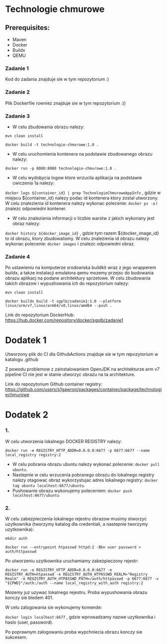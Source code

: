 # Technologie chmurowe

## Prerequisites:

* Maven
* Docker
* Buildx
* QEMU

### Zadanie 1

Kod do zadania znajduje sie w tym repozytorium :)

### Zadanie 2

Plik Dockerfile rowniez znajduje sie w tym repozytorium :))

### Zadanie 3

* W celu zbudowania obrazu nalezy:

``
mvn clean install
``

``
docker build -t technologie-chmurowe:1.0 .
``

* W celu uruchomienia kontenera na podstawie zbudowanego obrazu nalezy:

``
docker run -p 8080:8080 technologie-chmurowe:1.0 .
``

* W celu wydobycia logow ktore wrzucila aplikacja na podstawie cwiczenia 1a nalezy:

``
docker logs ${container_id} | grep TechnologieChmuroweAppInfo
``
, gdzie w miejscu ${container_id} nalezy podac id kontenera ktory zostal utworzony. W celu znalezienia id kontenera nalezy wykonac polecenie: ``docker ps -a`` i
znalezc odpowiedni kontener.

* W celu znalezienia informacji o liczbie warstw z jakich wykonany jest obraz nalezy:

``
docker history ${docker_image_id}
``
, gdzie tym razem ${docker_image_id} to id obrazu, ktory zbudowalismy. W celu znalezienia id obrazu nalezy wykonac polecenie: ``docker images`` i znalezc
odpowiedni obraz.

### Zadanie 4

Po ustawieniu na komputerze srodowiska buildkit wraz z jego wrapperem buildx, a takze instalacji emulatora qemu mozemy przejsc do budowania obrazu aplikacj na
podane architektury sprzetowe. W celu zbudowania takich obrazow i wypushowania ich do repozytorium nalezy:

``
mvn clean install
``

``
docker buildx build -t sgplb/zadanie1:1.0 --platform linux/arm/v7,linux/arm64/v8,linux/amd64 --push .
``

Link do repozytorium DockerHub: https://hub.docker.com/repository/docker/sgplb/zadanie1

# Dodatek 1

Utworzony plik do CI dla GithubActions znajduje sie w tym repozytorium w katalogu .github

Z powodu problemow z zainstalowaniem OpenJDK na architekturze arm v7 pipeline CI nie jest w stanie utworzyc obrazu na ta architekture.

Link do repozytorium Github container registry: https://github.com/users/s1gawron/packages/container/package/technologiechmurowe

# Dodatek 2

### 1.

W celu utworzenia lokalnego DOCKER REGISTRY nalezy:

``
docker run -e REGISTRY_HTTP_ADDR=0.0.0.0:6677 -p 6677:6677 --name local_registry registry:2
``

* W celu pobrania obrazu ubuntu nalezy wykonać polecenie: ``docker pull ubuntu``.
* Nastepnie w celu wrzucenia pobranego obrazu do lokalnego registry nalezy otagowac obraz wykorzystujac adres lokalnego
  registry: ``docker tag ubuntu localhost:6677/ubuntu``.
* Pushowanie obrazu wykonujemy poleceniem: ``docker push localhost:6677/ubuntu``

### 2.

W celu zabezpieczenia lokalnego rejestru obrazow musimy stworzyc uzytkownika (tworzymy katalog dla credentiali, a nastepnie tworzymy uzytkownika):

``
mkdir auth
``

``
docker run --entrypoint htpasswd httpd:2 -Bbn user password > auth/httpasswd
``

Po utworzeniu uzytkownika uruchamiamy zabezpieczony rejestr:

``
docker run -e REGISTRY_HTTP_ADDR=0.0.0.0:6677 -e REGISTRY_AUTH=htpasswd -e REGISTRY_AUTH_HTPASSWD_REALM="Registry Realm" -e REGISTRY_AUTH_HTPASSWD_PATH=/auth/httpasswd -p 6677:6677 -v "${PWD}"/auth:/auth --name local_registry_with_auth registry:2
``

Mozemy juz uzywac lokalnego rejestru. Proba wypushowania obrazu konczy sie bledem 401.

W celu zalogowania sie wykonujemy komende:

``
docker login localhost:6677
``
, gdzie wprowadzamy nazwe uzytkownika i haslo (user, password).

Po poprawnym zalogowaniu proba wypchniecia obrazu konczy sie sukcesem.